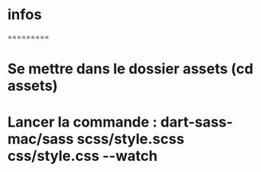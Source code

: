 # infos #
=========

# Se mettre dans le dossier assets (cd assets)
# Lancer la commande :  dart-sass-mac/sass scss/style.scss css/style.css --watch